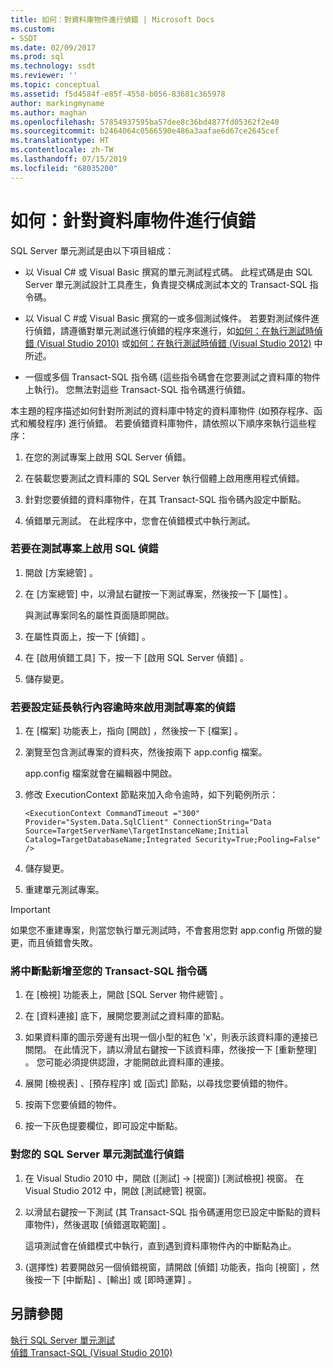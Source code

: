 ```yaml
---
title: 如何：對資料庫物件進行偵錯 | Microsoft Docs
ms.custom:
- SSDT
ms.date: 02/09/2017
ms.prod: sql
ms.technology: ssdt
ms.reviewer: ''
ms.topic: conceptual
ms.assetid: f5d4584f-e85f-4558-b056-83681c365978
author: markingmyname
ms.author: maghan
ms.openlocfilehash: 57854937595ba57dee8c36bd4877fd05362f2e40
ms.sourcegitcommit: b2464064c0566590e486a3aafae6d67ce2645cef
ms.translationtype: HT
ms.contentlocale: zh-TW
ms.lasthandoff: 07/15/2019
ms.locfileid: "68035200"
---
```

# <a name="how-to-debug-database-objects"></a>如何：針對資料庫物件進行偵錯
SQL Server 單元測試是由以下項目組成：  
  
-   以 Visual C\# 或 Visual Basic 撰寫的單元測試程式碼。 此程式碼是由 SQL Server 單元測試設計工具產生，負責提交構成測試本文的 Transact\-SQL 指令碼。  
  
-   以 Visual C \#或 Visual Basic 撰寫的一或多個測試條件。 若要對測試條件進行偵錯，請遵循對單元測試進行偵錯的程序來進行，如[如何：在執行測試時偵錯 (Visual Studio 2010)](https://msdn.microsoft.com/library/ms182484(VS.100).aspx) 或[如何：在執行測試時偵錯 (Visual Studio 2012)](https://msdn.microsoft.com/library/ms182484.aspx) 中所述。  
  
-   一個或多個 Transact\-SQL 指令碼 (這些指令碼會在您要測試之資料庫的物件上執行)。 您無法對這些 Transact\-SQL 指令碼進行偵錯。  
  
本主題的程序描述如何針對所測試的資料庫中特定的資料庫物件 (如預存程序、函式和觸發程序) 進行偵錯。 若要偵錯資料庫物件，請依照以下順序來執行這些程序：  
  
1.  在您的測試專案上啟用 SQL Server 偵錯。  
  
2.  在裝載您要測試之資料庫的 SQL Server 執行個體上啟用應用程式偵錯。  
  
3.  針對您要偵錯的資料庫物件，在其 Transact\-SQL 指令碼內設定中斷點。  
  
4.  偵錯單元測試。 在此程序中，您會在偵錯模式中執行測試。  
  
### <a name="to-enable-sql-debugging-on-your-test-project"></a>若要在測試專案上啟用 SQL 偵錯  
  
1.  開啟 [方案總管]  。  
  
2.  在 [方案總管]  中，以滑鼠右鍵按一下測試專案，然後按一下 [屬性]  。  
  
    與測試專案同名的屬性頁面隨即開啟。  
  
3.  在屬性頁面上，按一下 [偵錯]  。  
  
4.  在 [啟用偵錯工具]  下，按一下 [啟用 SQL Server 偵錯]  。  
  
5.  儲存變更。  
  
### <a name="to-set-an-increased-execution-context-timeout-to-enable-debugging-for-your-test-project"></a>若要設定延長執行內容逾時來啟用測試專案的偵錯  
  
1.  在 [檔案]  功能表上，指向 [開啟]  ，然後按一下 [檔案]  。  
  
2.  瀏覽至包含測試專案的資料夾，然後按兩下 app.config 檔案。  
  
    app.config 檔案就會在編輯器中開啟。  
  
3.  修改 ExecutionContext 節點來加入命令逾時，如下列範例所示：  
  
    ```  
    <ExecutionContext CommandTimeout ="300" Provider="System.Data.SqlClient" ConnectionString="Data Source=TargetServerName\TargetInstanceName;Initial Catalog=TargetDatabaseName;Integrated Security=True;Pooling=False" />  
    ```  
  
4.  儲存變更。  
  
5.  重建單元測試專案。  
  
> [!IMPORTANT]  
> 如果您不重建專案，則當您執行單元測試時，不會套用您對 app.config 所做的變更，而且偵錯會失敗。  
  
### <a name="to-add-breakpoints-to-your-transact-sql-script"></a>將中斷點新增至您的 Transact\-SQL 指令碼  
  
1.  在 [檢視]  功能表上，開啟 [SQL Server 物件總管]  。  
  
2.  在 [資料連接]  底下，展開您要測試之資料庫的節點。  
  
3.  如果資料庫的圖示旁邊有出現一個小型的紅色 'x'，則表示該資料庫的連接已關閉。 在此情況下，請以滑鼠右鍵按一下該資料庫，然後按一下 [重新整理]  。 您可能必須提供認證，才能開啟此資料庫的連接。  
  
4.  展開 [檢視表]  、[預存程序]  或 [函式]  節點，以尋找您要偵錯的物件。  
  
5.  按兩下您要偵錯的物件。  
  
6.  按一下灰色提要欄位，即可設定中斷點。  
  
### <a name="to-debug-your-sql-server-unit-test"></a>對您的 SQL Server 單元測試進行偵錯  
  
1.  在 Visual Studio 2010 中，開啟 ([測試] -> [視窗]) [測試檢視]  視窗。 在 Visual Studio 2012 中，開啟 [測試總管]  視窗。  
  
2.  以滑鼠右鍵按一下測試 (其 Transact\-SQL 指令碼運用您已設定中斷點的資料庫物件)，然後選取 [偵錯選取範圍]  。  
  
    這項測試會在偵錯模式中執行，直到遇到資料庫物件內的中斷點為止。  
  
3.  (選擇性) 若要開啟另一個偵錯視窗，請開啟 [偵錯]  功能表，指向 [視窗]  ，然後按一下 [中斷點]  、[輸出]  或 [即時運算]  。  
  
## <a name="see-also"></a>另請參閱  
[執行 SQL Server 單元測試](../ssdt/running-sql-server-unit-tests.md)  
[偵錯 Transact-SQL (Visual Studio 2010)](https://go.microsoft.com/fwlink/?LinkId=163975)  
  
